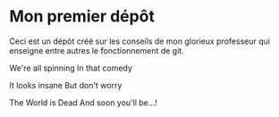 # Mon premier dépôt

Ceci est un dépôt créé sur les conseils de mon glorieux professeur qui enseigne entre autres le fonctionnement de git.

We're all spinning
In that comedy

It looks insane
But don't worry

The World is Dead
And soon you'll be...!
